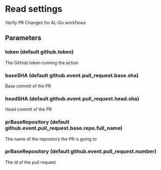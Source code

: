 # Read settings
Verify PR Changes for AL-Go workflows
## Parameters
### token (default github.token)
The GitHub token running the action
### baseSHA (default github.event.pull_request.base.sha)
Base commit of the PR
### headSHA (default github.event.pull_request.head.sha)
Head commit of the PR
### prBaseRepository (default github.event.pull_request.base.repo.full_name)
The name of the repository the PR is going to
### prBaseRepository (default github.event.pull_request.number)
The id of the pull request